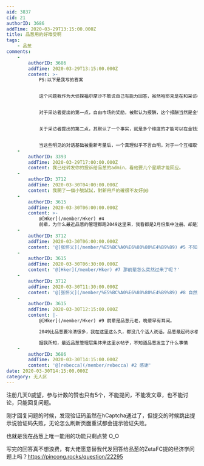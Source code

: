 ```yaml
---
aid: 3837
cid: 21
authorID: 3686
addTime: 2020-03-29T13:15:00.000Z
title: 品葱用的好难受啊
tags:
    - 品葱
comments:
    -
        authorID: 3686
        addTime: 2020-03-29T13:15:00.000Z
        content: >-
            PS:以下是我写的答案


            这个问题我作为大侦探福尔摩沙不敢说自己有能力回答，虽然哈耶克是在和采访者共同承认的一些自明的基础上展开讨论，不过此处容我再对那些自明的基础重新探讨一下


            对于采访者提出的第一点，自由市场的奖励，被默认为报酬，这个报酬当然是金钱的，同样这个报酬也被认为是限于市场内的。现代经济学有一个效用理论，更多的是针对消费者所购买到的事物，消费者为消费品的效用支付价格，那么作为劳动者这种在市场上出卖劳动商品的人，似乎就变成了完全的客体，他在竞争之下只能被消费者还有其他的最低价格的出卖者定价。但是，价格的本质又在于自愿的交易，如果劳动者的意愿是放弃部分收益，而采取更高的不会有买家的定价，这个劳动者是否可以得到金钱之外甚至市场之外的某种效用呢？


            关于采访者提出的第二点，其默认了一个事实，就是多个维度的才能可以在金钱这同一个维度上进行量化，并且这个才能被限定于取悦市场上的他人的才能，这也是哈耶克的回复所补充的。


            当这些明见的对话基础被重新考量后，一个真理似乎不言自明，对于一个互相取悦他人的基础(效用)上建立的市场，理性人当然是被客体化的，并且取决于集体中那个出价最低的他者。
    -
        authorID: 3393
        addTime: 2020-03-29T17:00:00.000Z
        content: 我已经转发你的投诉给品葱的admin，看他要几个星期才能回应。
    -
        authorID: 3712
        addTime: 2020-03-30T04:00:00.000Z
        content: 我開了一個小號試試，對新用戶的確很不友好@@
    -
        authorID: 3615
        addTime: 2020-03-30T06:00:00.000Z
        content: >-
            @[Hker](/member/Hker) #4
            前辈，为什么最近品葱的管理都跑2049这里来，我看都是2月份集中注册。却是这个月集中聊天
    -
        authorID: 3712
        addTime: 2020-03-30T06:00:00.000Z
        content: '@[张怀义](/member/%E5%BC%A0%E6%80%80%E4%B9%89) #5 不知道呢'
    -
        authorID: 3615
        addTime: 2020-03-30T06:30:00.000Z
        content: '@[Hker](/member/Hker) #7 那前辈怎么突然过来了呢？'
    -
        authorID: 3712
        addTime: 2020-03-30T11:30:00.000Z
        content: '@[张怀义](/member/%E5%BC%A0%E6%80%80%E4%B9%89) #8 自然是因為有趣，別叫我前輩，受不起'
    -
        authorID: 3615
        addTime: 2020-03-30T12:15:00.000Z
        content: |-
            @[Hker](/member/Hker) #9 前辈是品葱元老，晚辈早有耳闻。

            2049比品葱要冷清很多，我在这里这么久，都没几个活人说话。品葱最起码水楼很热闹

            据我所知，最近品葱管理层集体来这里水帖子，不知道品葱发生了什么事情
    -
        authorID: 3686
        addTime: 2020-03-30T14:15:00.000Z
        content: '@[rebecca](/member/rebecca) #2 感谢'
date: 2020-03-30T14:15:00.000Z
category: 无人区
---
```


注册几天0威望，参与计数的赞也只有5个，不能提问，不能发文章，也不能讨论，只能回复问题。

刚才回复问题的时候，发现验证码虽然在hCaptcha通过了，但提交的时候跳出提示说验证码失败，无论怎么刷新页面重试都会提示验证失败。

也就是我在品葱上唯一能用的功能只剩点赞 O\_O

写完的回答真不想浪费，有大佬愿意替我代发回答给品葱的ZetaFC提的经济学问题上吗？https://pincong.rocks/question/22295
